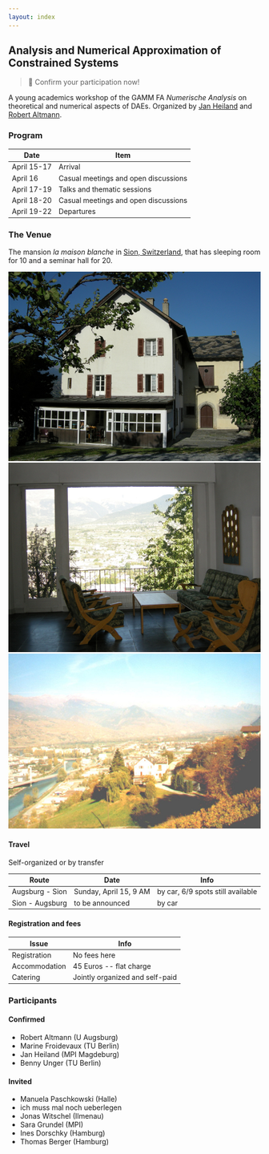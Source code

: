 ```yaml
---
layout: index
---
```



Analysis and Numerical Approximation of Constrained Systems
-----

> :rocket: Confirm your participation now!

A young academics workshop of the GAMM FA *Numerische Analysis* on theoretical and numerical aspects of DAEs. Organized by [Jan Heiland](http://www.mpi-magdeburg.mpg.de/person/29457/822630) and [Robert Altmann](http://www.math.uni-augsburg.de).

### Program

| Date | Item |
| ------- | ------ |
| April 15-17 | Arrival |
| April 16 | Casual meetings and open discussions |
| April 17-19 | Talks and thematic sessions |
| April 18-20 | Casual meetings and open discussions |
| April 19-22 | Departures |

### The Venue

The mansion *la maison blanche* in [Sion, Switzerland](http://www.openstreetmap.org/way/237002942), that has sleeping room for 10 and a seminar hall for 20.

![The townhouse](files/maison_blanche.JPG)
![View from the lobby](files/maison_blanche_panorama.JPG)
![Old view of Sion and the townhouse](files/sion.JPG)

#### Travel

Self-organized or by transfer 

| Route | Date | Info |
| ------- | --- | --- |
| Augsburg - Sion | Sunday, April 15, 9 AM | by car, 6/9 spots still available |
| Sion - Augsburg | to be announced | by car  |

#### Registration and fees

| Issue | Info |
| ------- | ------ |
| Registration | No fees here |
| Accommodation | 45 Euros -- flat charge |
| Catering | Jointly organized and self-paid |

### Participants

#### Confirmed

 - Robert Altmann (U Augsburg)
 - Marine Froidevaux (TU Berlin)
 - Jan Heiland (MPI Magdeburg)
 - Benny Unger (TU Berlin)

#### Invited

 - Manuela Paschkowski (Halle)
 - ich muss mal noch ueberlegen
 - Jonas Witschel (Ilmenau)
 - Sara Grundel (MPI)
 - Ines Dorschky (Hamburg)
 - Thomas Berger (Hamburg)
